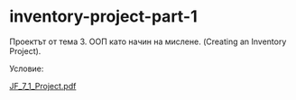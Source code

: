 # inventory-project-part-1
Проектът от тема 3. ООП като начин на мислене. (Creating an Inventory Project).

Условие:

[JF_7_1_Project.pdf](https://github.com/rayagrigorova/inventory-project-part-1/files/12165946/JF_7_1_Project.pdf)

